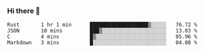 ### Hi there 👋

<!--
**WShiBin/WShiBin** is a ✨ _special_ ✨ repository because its `README.md` (this file) appears on your GitHub profile.

Here are some ideas to get you started:

- 🔭 I’m currently working on ...
- 🌱 I’m currently learning ...
- 👯 I’m looking to collaborate on ...
- 🤔 I’m looking for help with ...
- 💬 Ask me about ...
- 📫 How to reach me: ...
- 😄 Pronouns: ...
- ⚡ Fun fact: ...
-->

<!--START_SECTION:waka-->
```text
Rust       1 hr 1 min      ███████████████████▒░░░░░   76.72 % 
JSON       10 mins         ███▒░░░░░░░░░░░░░░░░░░░░░   13.03 % 
C          4 mins          █▒░░░░░░░░░░░░░░░░░░░░░░░   05.96 % 
Markdown   3 mins          █░░░░░░░░░░░░░░░░░░░░░░░░   04.08 % 
```
<!--END_SECTION:waka-->
